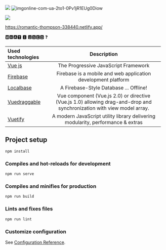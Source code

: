 <a href="https://online-letters.ru/" target="_blank"><img src="https://x-lines.ru/letters/i/cyrillicfancy/0619/3962f3/20/0/kpws4hdccwog47mupft14hdccfhskhtyc3zzredsqi11yhd1cftze4mdcw.png" border="0" /></a>
![imgonline-com-ua-2to1-0Pv1jR1EUg0Diow](https://user-images.githubusercontent.com/56195913/96776866-45438b80-13f2-11eb-84eb-17253077a7a0.jpg)




<a href="https://online-letters.ru/" target="_blank"><img src="https://x-lines.ru/letters/i/cyrillicbasic/0345/264aed/20/0/mfzzkeddcfzny7d1xrog17bypb1zr3e.png" border="0" /></a>


https://romantic-thompson-338440.netlify.app/


🆆🅷🅰🆃 🅸 🆄🆂🅴🅳 ❓

Used technologies | Description |
:---|:-------------:
[Vue js](https://ru.vuejs.org) | The Progressive JavaScript Framework
[Firebase](https://firebase.google.com/) | Firebase is a mobile and web application development platform
[Localbase](https://github.com/dannyconnell/localbase) | A Firebase-Style Database ... Offline!
[Vuedraggable](https://www.npmjs.com/package/vuedraggable) | Vue component (Vue.js 2.0) or directive (Vue.js 1.0) allowing drag-and-drop and synchronization with view model array.
[Vuetify](https://vuetifyjs.com/en/) | A modern JavaScript utility library delivering modularity, performance & extras

## Project setup
```
npm install
```

### Compiles and hot-reloads for development
```
npm run serve
```

### Compiles and minifies for production
```
npm run build
```

### Lints and fixes files
```
npm run lint
```

### Customize configuration
See [Configuration Reference](https://cli.vuejs.org/config/).
